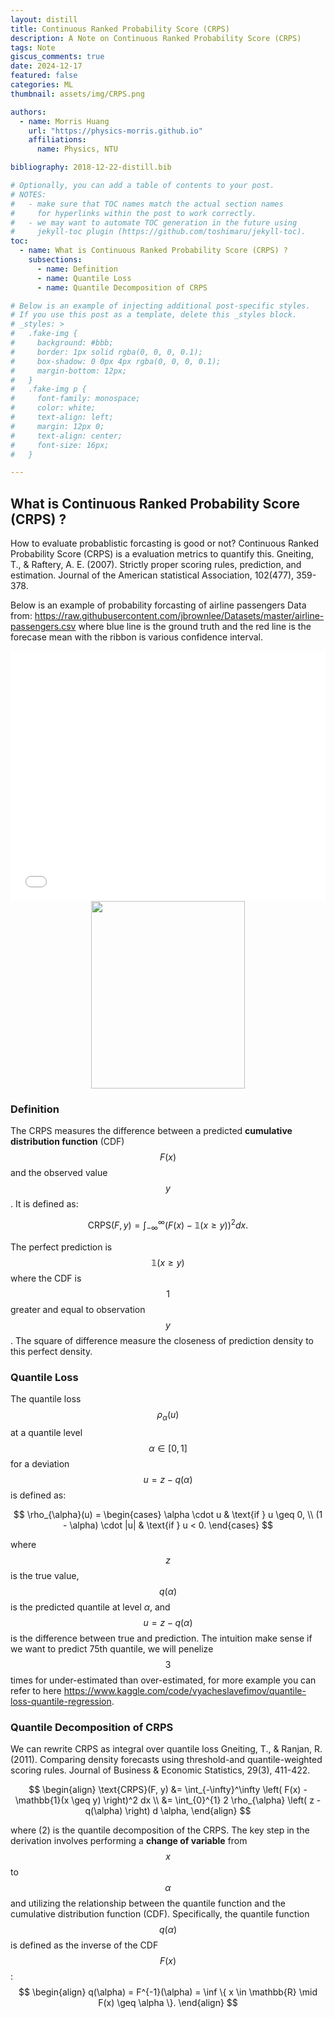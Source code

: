 ```yaml
---
layout: distill
title: Continuous Ranked Probability Score (CRPS)
description: A Note on Continuous Ranked Probability Score (CRPS)
tags: Note
giscus_comments: true
date: 2024-12-17
featured: false
categories: ML
thumbnail: assets/img/CRPS.png

authors:
  - name: Morris Huang
    url: "https://physics-morris.github.io"
    affiliations:
      name: Physics, NTU

bibliography: 2018-12-22-distill.bib

# Optionally, you can add a table of contents to your post.
# NOTES:
#   - make sure that TOC names match the actual section names
#     for hyperlinks within the post to work correctly.
#   - we may want to automate TOC generation in the future using
#     jekyll-toc plugin (https://github.com/toshimaru/jekyll-toc).
toc:
  - name: What is Continuous Ranked Probability Score (CRPS) ?
    subsections:
      - name: Definition
      - name: Quantile Loss
      - name: Quantile Decomposition of CRPS

# Below is an example of injecting additional post-specific styles.
# If you use this post as a template, delete this _styles block.
# _styles: >
#   .fake-img {
#     background: #bbb;
#     border: 1px solid rgba(0, 0, 0, 0.1);
#     box-shadow: 0 0px 4px rgba(0, 0, 0, 0.1);
#     margin-bottom: 12px;
#   }
#   .fake-img p {
#     font-family: monospace;
#     color: white;
#     text-align: left;
#     margin: 12px 0;
#     text-align: center;
#     font-size: 16px;
#   }

---
```


## What is Continuous Ranked Probability Score (CRPS) ?

How to evaluate probablistic forcasting is good or not?
Continuous Ranked Probability Score (CRPS) is a evaluation metrics to quantify this.  <d-footnote>Gneiting, T., & Raftery, A. E. (2007). Strictly proper scoring rules, prediction, and estimation. Journal of the American statistical Association, 102(477), 359-378.</d-footnote>

Below is an example of probability forcasting of airline passengers <d-footnote>Data from: https://raw.githubusercontent.com/jbrownlee/Datasets/master/airline-passengers.csv</d-footnote> where blue line is the ground truth and the red line is the forecase mean with the ribbon is various confidence interval.

<center>
<div class="l-page">
  <iframe src="{{ '/assets/plotly/airline_passengers_forecast.html' | relative_url }}" frameborder='0' scrolling='no' height="400px" width="100%"  onerror="this.onerror=null;this.src='/assets/img/NTU-logo-horizontal';">
    </iframe>
    <noscript>
        <img src="/assets/img/twostream/NTU-logo-horizontal.png" height="300px" width="70%">
    </noscript>
</div></center>

### Definition
The CRPS measures the difference between a predicted **cumulative distribution function** (CDF) $$ F(x) $$ and the observed value $$ y $$. 
It is defined as:

$$
\text{CRPS}(F, y) = \int_{-\infty}^\infty \left( F(x) - \mathbb{1}(x \geq y) \right)^2 dx.
$$

The perfect prediction is $$ \mathbb{1}(x \geq y) $$ where the CDF is $$ 1 $$ greater and equal to observation $$ y $$.
The square of difference measure the closeness of prediction density to this perfect density.


### Quantile Loss
The quantile loss $$\rho_{\alpha}(u)$$ at a quantile level $$\alpha \in [0, 1]$$ for a deviation $$u = z - q(\alpha)$$ is defined as:

$$
\rho_{\alpha}(u) =
\begin{cases} 
    \alpha \cdot u & \text{if } u \geq 0, \\
    (1 - \alpha) \cdot |u| & \text{if } u < 0.
\end{cases}
$$

where $$z$$ is the true value, $$q(\alpha)$$ is the predicted quantile at level $\alpha$, and $$u = z - q(\alpha)$$ is the difference between true and prediction.
The intuition make sense if we want to predict 75th quantile, we will penelize $$3$$ times for under-estimated than over-estimated, for more example you can refer to here <d-footnote>https://www.kaggle.com/code/vyacheslavefimov/quantile-loss-quantile-regression</d-footnote>.



### Quantile Decomposition of CRPS
We can rewrite CRPS as integral over quantile loss <d-footnote>Gneiting, T., & Ranjan, R. (2011). Comparing density forecasts using threshold-and quantile-weighted scoring rules. Journal of Business & Economic Statistics, 29(3), 411-422.</d-footnote>

$$
\begin{align}
\text{CRPS}(F, y) &= \int_{-\infty}^\infty \left( F(x) - \mathbb{1}(x \geq y) \right)^2 dx \\
&= \int_{0}^{1} 2 \rho_{\alpha} \left( z - q(\alpha) \right) d \alpha,
\end{align}
$$

where (2) is the quantile decomposition of the CRPS.
The key step in the derivation involves performing a **change of variable** from $$ x $$ to $$ \alpha $$ and utilizing the relationship between the quantile function and the cumulative distribution function (CDF). Specifically, the quantile function $$ q(\alpha) $$ is defined as the inverse of the CDF $$ F(x) $$:
$$
\begin{align}
q(\alpha) = F^{-1}(\alpha) = \inf \{ x \in \mathbb{R} \mid F(x) \geq \alpha \}.
\end{align}
$$